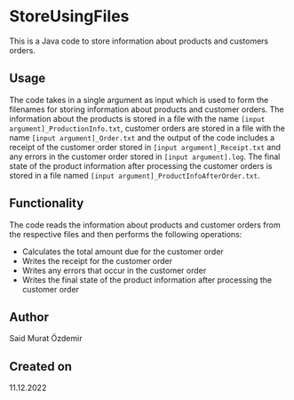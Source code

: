 # StoreUsingFiles
This is a Java code to store information about products and customers orders.

## Usage
The code takes in a single argument as input which is used to form the filenames for storing information about products and customer orders. The information about the products is stored in a file with the name `[input argument]_ProductionInfo.txt`, customer orders are stored in a file with the name `[input argument]_Order.txt` and the output of the code includes a receipt of the customer order stored in `[input argument]_Receipt.txt` and any errors in the customer order stored in `[input argument].log`. The final state of the product information after processing the customer orders is stored in a file named `[input argument]_ProductInfoAfterOrder.txt`.

## Functionality
The code reads the information about products and customer orders from the respective files and then performs the following operations:

- Calculates the total amount due for the customer order
- Writes the receipt for the customer order
- Writes any errors that occur in the customer order
- Writes the final state of the product information after processing the customer order

## Author
Said Murat Özdemir

## Created on
 11.12.2022
